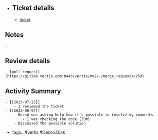 - ## Ticket details
	- [ticket](https://gitlab.vertis.com:8443/vertis/mv2/-/issues/6162)
## Notes
	-
## Review details
	- [pull request](https://gitlab.vertis.com:8443/vertis/mv2/-/merge_requests/259)
## Activity Summary
	- [[2023-07-25]]
		- I reviewed the ticket
	- [[2023-08-07]]
		- Dezső was asking help how it's possible to resolve my comments
			- I was checking the code (30m)
		- Discussed the possible solution
- tags:: #vertis #Dezso.Diak